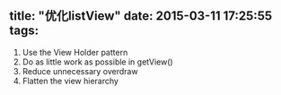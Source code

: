 title: "优化listView"
date: 2015-03-11 17:25:55
tags:
---
1. Use the View Holder pattern
2. Do as little work as possible in getView()
3. Reduce unnecessary overdraw
4. Flatten the view hierarchy
